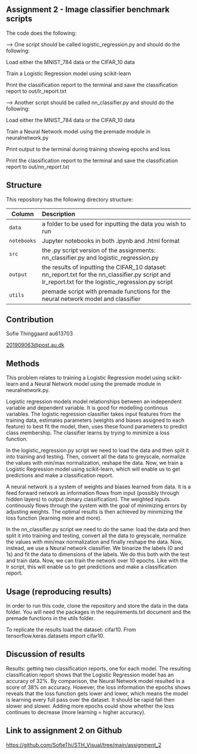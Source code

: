 ## Assignment 2 - Image classifier benchmark scripts
The code does the following:

--> One script should be called logistic_regression.py and should do the following:

Load either the MNIST_784 data or the CIFAR_10 data

Train a Logistic Regression model using scikit-learn

Print the classification report to the terminal and save the classification report to out/lr_report.txt

--> Another script should be called nn_classifier.py and should do the following:

Load either the MNIST_784 data or the CIFAR_10 data

Train a Neural Network model using the premade module in neuralnetwork.py

Print output to the terminal during training showing epochs and loss

Print the classification report to the terminal and save the classification report to out/nn_report.txt



## Structure

This repository has the following directory structure:

| Column | Description|
|--------|:-----------|
```data```| a folder to be used for inputting the data you wish to run
```notebooks``` | Jupyter notebooks in both .ipynb and .html format
```src``` | the .py script version of the assignments: nn_classifier.py and logistic_regression.py
```output``` | the results of inputting the CIFAR_10 dataset: nn_report.txt for the nn_classifier.py script and lr_report.txt for the logistic_regression.py script
```utils``` | premade script with premade functions for the neural network model and classifier

## Contribution

Sofie Thinggaard au613703

201909063@post.au.dk

## Methods

This problem relates to training a Logistic Regression model using scikit-learn and a Neural Network model using the premade module in neuralnetwork.py. 

Logistic regression models model relationships between an independent variable and dependent variable. It is good for modelling continous variables. The logistic regression classifier takes input features from the training data, estimates parameters (weights and biases assigned to each feature) to best fit the model, then, uses these found parameters to predict class membership. The classifier learns by trying to minimize a loss function. 

In the logistic_regression.py script we need to load the data and then split it into training and testing. Then, convert all the data to greyscale, normalize the values with min/max normalization, reshape the data. Now, we train a Logistic Regression model using scikit-learn, which will enable us to get predictions and make a classification report.

A neural network is a system of weights and biases learned from data. It is a feed forward network as information flows from input (possibly through hidden layers) to output (binary classification). The weighted inputs continously flows through the system with the goal of minimizing errors by adjusting weights. The optimal results is then achieved by minimizing the loss function (learning more and more).

In the nn_classifier.py script we need to do the same: load the data and then split it into training and testing, convert all the data to greyscale, normalize the values with min/max normalization and finally reshape the data. Now, instead, we use a Neural network classifier. We binarize the labels (0 and 1s) and fit the data to dimensions of the labels. We do this both with the test and train data. Now, we can train the network over 10 epochs. Like with the lr script, this will enable us to get predictions and make a classification report.

## Usage (reproducing results)

In order to run this code, clone the repository and store the data in the data folder. You will need the packages in the requirements.txt document and the premade functions in the utils folder.

To replicate the results load the dataset: cifar10. From tensorflow.keras.datasets import cifar10.

## Discussion of results

Results: getting two classification reports, one for each model. The resulting classification report shows that the Logistic Regression model has an accuracy of 32%. By comparison, the Neural Network model resulted in a score of 38% on accuracy. However, the loss information the epochs shows reveals that the loss function gets lower and lower, which means the model is learning every full pass over the dataset. It should be rapid fall then slower and slower. Adding more epochs could show whether the loss continues to decrease (more learning = higher accuracy).

## Link to assignment 2 on Github

https://github.com/SofieThi/STH_Visual/tree/main/assignment_2
